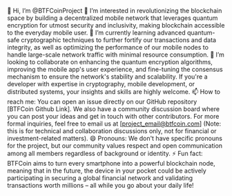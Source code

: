 👋 Hi, I’m @BTFCoinProject
👀 I’m interested in revolutionizing the blockchain space by building a decentralized mobile network that leverages quantum encryption for utmost security and inclusivity, making blockchain accessible to the everyday mobile user.
🌱 I’m currently learning advanced quantum-safe cryptographic techniques to further fortify our transactions and data integrity, as well as optimizing the performance of our mobile nodes to handle large-scale network traffic with minimal resource consumption.
💞️ I’m looking to collaborate on enhancing the quantum encryption algorithms, improving the mobile app's user experience, and fine-tuning the consensus mechanism to ensure the network's stability and scalability. If you're a developer with expertise in cryptography, mobile development, or distributed systems, your insights and skills are highly welcome.
📫 How to reach me: You can open an issue directly on our GitHub repository [BTFCoin Github Link]. We also have a community discussion board where you can post your ideas and get in touch with other contributors. For more formal inquiries, feel free to email us at [project_email@btfcoin.com] (Note: this is for technical and collaboration discussions only, not for financial or investment-related matters).
😄 Pronouns: We don't have specific pronouns for the project, but our community values respect and open communication among all members regardless of background or identity.
⚡ Fun fact: BTFCoin aims to turn every smartphone into a powerful blockchain node, meaning that in the future, the device in your pocket could be actively participating in securing a global financial network and validating transactions worth millions – all while you go about your daily life!

<!---
Project Overview
BTFCoin is determined to create a unique decentralized mobile blockchain ecosystem. Traditional blockchains rely on centralized servers, which have single points of failure and performance bottlenecks; encryption technology is also slightly vulnerable to the impact of quantum computing. We face the challenge, take mobile phones as the cornerstone of nodes, integrate cutting-edge quantum encryption, and open up a new path. Taking advantage of the widespread popularity of mobile phones, we attract global users and work together to build a stable, efficient and secure value transmission network.

Core Highlights
Decentralized Architecture
Abandoning the dependence on central servers, mobile phone nodes cooperate and check and balance each other. Transaction verification and data storage are distributed to each node to eliminate data monopoly and manipulation, ensure network democracy and transparency, and ensure that the ledger information is authentic and reliable, so that each participant can equally control the fate of the network.

Quantum Encryption Escort
The built-in quantum encryption algorithm generates a 264-bit Hash, which integrates transaction details and network dynamics, such as block height and node activity, making the data indestructible. Even when quantum computing strikes, it can still maintain its defense line and protect user privacy and asset security.

Universal Participation Empowerment
Lower the participation threshold, and ordinary users can become nodes by installing the APP. Idle computing power and storage of daily mobile phones are used for blockchain maintenance. Accounting and verification are easy, integrating blockchain into people's lives and stimulating unlimited potential.

Technical operation process
Node access
Users download the APP, the background automatically generates a public and private key pair, the private key is encrypted and stored locally, the public key is broadcast to the entire network, and the access is announced. The node starts port monitoring, sends and receives connection, transaction, and block information, and regularly sends survival signals to maintain the stability of the network topology.

Transaction process
The user initiates a transaction on the mobile phone, fills in the recipient, amount and other information, and encapsulates it into the local transaction pool.
The local node quickly requests encryption from the distributed main server cluster and carries the original transaction data. The server performs quantum encryption calculations and returns the hash value, which is full of information from the entire network.
The node marks the transaction encryption completed, broadcasts the hash value, and starts synchronization across the entire network, and the transaction information spreads rapidly.

Block generation and consensus
The node transaction pool starts packaging when the transaction meets the standard or exceeds the time limit without a new block. Collect legal transactions and sort them into original blocks in time.
Calculate the block header, merge the previous block Hash, Merkle root, timestamp, etc., use quantum encryption derivative algorithm to encrypt again, get the final Hash, and complete the assembly of the new block.
The new block is broadcast to the entire network, and the node verifies the legitimacy based on local data and consensus algorithm (such as improved Byzantine fault tolerance), and the compliant block is chained to each node account book.

Data storage and synchronization
Nodes allocate disks to store blockchain data on demand, and new blocks, new transactions or network changes trigger synchronization. Actively request the latest data from active nodes, update the local after verification, and ensure the consistency of the account book.
Open source collaboration
This project adheres to the open source concept, and the code is hosted on Github. Developers are welcome to contribute code, make suggestions, and report vulnerabilities. Together, we will overcome the difficulties of quantum encryption integration and mobile terminal optimization, and explore more application possibilities. Comply with open source specifications, respect intellectual property rights, and create high-quality projects together.--->
